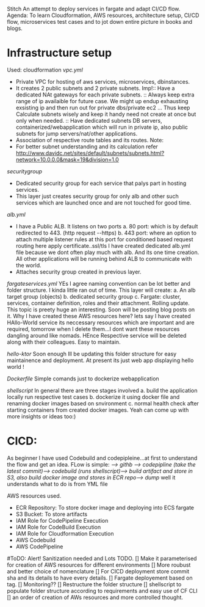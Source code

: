Stitch
An attempt to deploy services in fargate and adapt CI/CD flow.
Agenda: To learn Cloudformation, AWS resources, architecture setup, CI/CD flow, microservices test cases
and to jot down entire picture in books and blogs.

# Infrastructure setup

Used: cloudformation 
*vpc.yml*
- Private VPC for hosting of aws services, microservices, dbinstances.
- It creates 2 public subnets and 2 private subnets. 
Imp!:: Have a dedicated NAt gateways for each private subnets.
    :: Always keep extra range of ip availaible for future case. We might up endup exhausting 
       exsisting ip and then run out for private dbs/private ec2 ... Thus keep Calculate
       subnets wisely and keep it handy need not create at once but only when needed.
    :: Have dedicated subnets DB servers, containerized/webapplication which will run in private ip, also public subnets for jump servers/nat/other applications.
- Association of respective route tables and its routes.
Note: 
- For better subnet understanding and its calculation refer http://www.davidc.net/sites/default/subnets/subnets.html?network=10.0.0.0&mask=19&division=1.0

*securitygroup*
- Dedicated security group for each service that palys part in hosting services. 
- This layer just creates security group for only alb and other such services which are launched once and are not touched for good time. 

*alb.yml*
- I have a Public ALB. It listens on two ports 
a. 80 port: which is by default redirected to 443. (http request --https)
b. 443 port: where an option to attach multiple listener rules at this port for conditioned based request routing 
here apply certificate..ssl/tls
I have created dedicated alb.yml file because we dont often play much with alb. And its one time creation. 
All other applications will be running behind ALB to communicate with the world.
- Attaches security group created in previous layer. 

*fargateservices.yml*
YEs I agree naming convention can be lot better and folder structure. I kinda little ran out of time.
This layer will create:
a. An alb target group (objects)
b. dedicated security group
c. Fargate: cluster, services, container definition, roles and their attachment. Rolling update.
This topic is preety huge an interesting. Soon will be posting blog posts on it.
Why I have created these AWS resources here? lets say I have created HAllo-World service its neccessary resources 
which are important and are required, tomorrow when I delete them...I dont want these resources dangling around like nomads.
HEnce Respective service will be deleted along with their colleagues. Easy to maintain.

*hello-ktor*
Soon enough Ill be updating this folder structure for easy maintainence and deployment.
At present its just web app displaying hello world !

*Dockerfile*
Simple comands just to dockerize webapplication

*shellscript*
In general there are three stages involved 
a. build the application locally run respective test cases
b. dockerize it using docker file and renaming docker images based on snvironment
c. normal health check after starting containers from created docker images.
Yeah can come up with more insights or ideas too:)

# CICD:
As beginner I have used Codebuild and codepipleine...at first to understand the flow and get an idea.
FLow is simple: 
*--> githb --> codepipline (take the latest commit)--> codebuild (runs shellscript)--> build artifact and store in S3, also
build docker image and stores in ECR repo--> dump* 
well it understands what to do is from YML file

AWS resources used.
- ECR Repository: To store docker image and deploying into ECS fargate
- S3 Bucket: To store artifacts
- IAM Role for CodePipeline Execution
- IAM Role for CodeBuild Execution
- IAM Role for Cloudformation Execution
- AWS Codebuild
- AWS CodePipeline

#ToDO:
Alert! Sanitization needed and Lots TODO.
[] Make it parameterised for creation of AWS resources for different environments
[] More roubust and better choice of nomenclature
[] For CICD deployment store commit sha and its details to have every details.
[] Fargate deployement based on tag.
[] Monitoring??
[] Restructure the folder structure
[] shellscript to populate folder structure according to requirements and easy use of CF CLI 
[] an order of creation of AWs resources and more controlled thought.